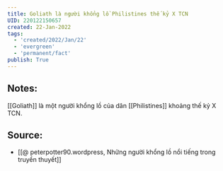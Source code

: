 ```yaml
---
title: Goliath là người khổng lồ Philistines thế kỷ X TCN
UID: 220122150657
created: 22-Jan-2022
tags:
  - 'created/2022/Jan/22'
  - 'evergreen'
  - 'permanent/fact'
publish: True
---
```

## Notes:
[[Goliath]] là một người khổng lồ của dân [[Philistines]] khoảng thế kỷ X TCN.

## Source:
- [[@ peterpotter90.wordpress, Những người khổng lồ nổi tiếng trong truyền thuyết]]


